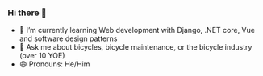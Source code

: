 ### Hi there 👋


<!--
**eld120/eld120** is a ✨ _special_ ✨ repository because its `README.md` (this file) appears on your GitHub profile.

Here are some ideas to get you started:

- 🔭 I’m currently working on ...
- 🌱 I’m currently learning ...
- 👯 I’m looking to collaborate on ...
- 🤔 I’m looking for help with ...
- 💬 Ask me about ...
- 📫 How to reach me: ...
- 😄 Pronouns: ...
- ⚡ Fun fact: ...
-->
- 🌱 I’m currently learning Web development with Django, .NET core, Vue and software design patterns
- 💬 Ask me about bicycles, bicycle maintenance, or the bicycle industry (over 10 YOE)
- 😄 Pronouns: He/Him
